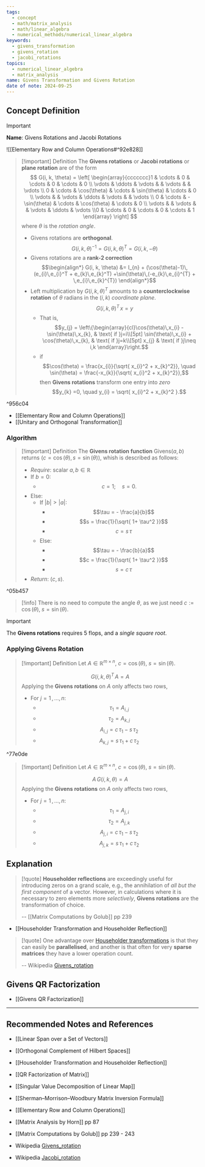 ```yaml
---
tags:
  - concept
  - math/matrix_analysis
  - math/linear_algebra
  - numerical_methods/numerical_linear_algebra
keywords:
  - givens_transformation
  - givens_rotation
  - jacobi_rotations
topics:
  - numerical_linear_algebra
  - matrix_analysis
name: Givens Transformation and Givens Rotation
date of note: 2024-09-25
---
```


## Concept Definition

>[!important]
>**Name**: Givens Rotations and Jacobi Rotations

![[Elementary Row and Column Operations#^92e828]]


>[!important] Definition
>The **Givens rotations** or **Jacobi rotations** or **plane rotation** are of the form
>$$
>G(i, k, \theta) = \left[ \begin{array}{ccccccc}1 & \cdots & 0 & \cdots  & 0 & \cdots & 0 \\ \vdots & \ddots & \vdots &   & \vdots &  & \vdots \\ 0 & \cdots & \cos(\theta) & \cdots  & \sin(\theta) & \cdots & 0 \\ \vdots &  & \vdots & \ddots  & \vdots &  & \vdots \\ 0 & \cdots & -\sin(\theta) & \cdots  & \cos(\theta) & \cdots & 0 \\ \vdots &  & \vdots &   & \vdots & \ddots & \vdots \\0 & \cdots & 0 & \cdots  & 0 & \cdots & 1 \end{array} \right] 
>$$ 
>where $\theta$ is the *rotation angle*.
>- Givens rotations are **orthogonal**. $$G(i, k, \theta)^{-1} = G(i, k, \theta)^{T} = G(i, k, -\theta)$$
>- Givens rotations are a **rank-2 correction** $$\begin{align*} G(i, k, \theta) &= I_{n} + (\cos(\theta)-1)\,(e_{i}\,e_{i}^T + e_{k}\,e_{k}^T)  +\sin(\theta)\,(-e_{k}\,e_{i}^{T} + \,e_{i}\,e_{k}^{T}) \end{align*}$$ 
>- Left multiplication by $G(i,k,\theta)^{T}$ amounts to a **counterclockwise rotation** of $\theta$ radians in the $(i,k)$ *coordinate plane*. $$G(i,k, \theta)^{T}\,x = y$$ 
>	- That is, $$y_{j} = \left\{\begin{array}{cl}\cos(\theta)\,x_{i} - \sin(\theta)\,x_{k}, & \text{ if }j=i\\[5pt] \sin(\theta)\,x_{i} + \cos(\theta)\,x_{k}, & \text{ if }j=k\\[5pt] x_{j} & \text{ if }j\neq i,k \end{array}\right.$$
>	- if $$\cos(\theta) = \frac{x_{i}}{\sqrt{ x_{i}^2  + x_{k}^2}}, \quad \sin(\theta) = \frac{-x_{k}}{\sqrt{ x_{i}^2  + x_{k}^2}},$$ then **Givens rotations** transform one entry into *zero* $$y_{k} =0, \quad y_{i} = \sqrt{ x_{i}^2  + x_{k}^2 }.$$

^956c04

- [[Elementary Row and Column Operations]]
- [[Unitary and Orthogonal Transformation]]

### Algorithm

>[!important] Definition
>The **Givens rotation function** $\text{Givens}(a, b)$ returns $(c=\cos(\theta), s=\sin(\theta))$, whish is described as follows:
>- *Require*: scalar $a, b\in \mathbb{R}$
>- If $b =0$:
>	- $$c = 1; \quad s = 0.$$
>- Else:
>	- If $|b| > |a|$:
>		- $$\tau = - \frac{a}{b}$$
>		- $$s = \frac{1}{\sqrt{ 1+ \tau^2 }}$$
>		- $$c= s\,\tau$$
>	- Else:
>		- $$\tau = - \frac{b}{a}$$
>		- $$c = \frac{1}{\sqrt{ 1+ \tau^2 }}$$
>		- $$s = c\,\tau$$
>- *Return*: $(c, s)$.

^05b457

>[!info]
>There is no need to compute the angle $\theta$, as we just need $c:= \cos(\theta), \; s=\sin(\theta).$


>[!important]
>The **Givens rotations** requires $5$ flops, and a *single square root*.

### Applying Givens Rotation

>[!important] Definition
>Let $A\in \mathbb{R}^{m\times n}$, $c= \cos (\theta)$, $s = \sin(\theta)$.
>
>$$G(i,k, \theta)^{T}\,A = A$$ Applying the **Givens rotations** on $A$ only affects two rows, 
>- For $j=1\,{,}\ldots{,}\,n$:
>	- $$\tau_{1} = A_{i,j}$$
>	- $$\tau_{2} = A_{k,j}$$
>	- $$A_{i,j} = c\,\tau_{1} - s\,\tau_{2}$$
>	- $$A_{k,j} = s\,\tau_{1} + c\,\tau_{2}$$

^77e0de

>[!important] Definition
>Let $A\in \mathbb{R}^{m\times n}$, $c= \cos (\theta)$, $s = \sin(\theta)$.
>
>$$A\,G(i,k, \theta) = A$$ Applying the **Givens rotations** on $A$ only affects two rows, 
>- For $j=1\,{,}\ldots{,}\,n$:
>	- $$\tau_{1} = A_{j,i}$$
>	- $$\tau_{2} = A_{j,k}$$
>	- $$A_{j,i} = c\,\tau_{1} - s\,\tau_{2}$$
>	- $$A_{j,k} = s\,\tau_{1} + c\,\tau_{2}$$



## Explanation

>[!quote]
>**Householder reflections** are exceedingly useful for introducing zeros on a grand scale, e.g., the annihilation of *all but the first component* of a vector. However, in calculations where it is necessary to zero elements more *selectively*, **Givens rotations** are the transformation of choice. 
>
>-- [[Matrix Computations by Golub]] pp 239

- [[Householder Transformation and Householder Reflection]]

>[!quote]
>One advantage over [Householder transformations](https://en.wikipedia.org/wiki/Householder_transformation "Householder transformation") is that they can easily be **parallelised**, and another is that often for very **sparse matrices** they have a lower operation count.
>
>-- Wikipedia [Givens_rotation](https://en.wikipedia.org/wiki/Givens_rotation)

## Givens QR Factorization

- [[Givens QR Factorization]]



-----------
##  Recommended Notes and References


- [[Linear Span over a Set of Vectors]]
- [[Orthogonal Complement of Hilbert Spaces]]

- [[Householder Transformation and Householder Reflection]]
- [[QR Factorization of Matrix]]
- [[Singular Value Decomposition of Linear Map]]

- [[Sherman–Morrison–Woodbury Matrix Inversion Formula]]

- [[Elementary Row and Column Operations]]

- [[Matrix Analysis by Horn]] pp 87
- [[Matrix Computations by Golub]] pp 239 - 243
- Wikipedia [Givens_rotation](https://en.wikipedia.org/wiki/Givens_rotation)
- Wikipedia [Jacobi_rotation](https://en.wikipedia.org/wiki/Jacobi_rotation)